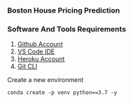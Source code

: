 ### Boston House Pricing Prediction

### Software And Tools Requirements

1. [Github Account](https://github.com)
2. [VS Code IDE](https://code.visualstudio.com/)
3. [Heroku Account](https://heroku.com)
4. [Git CLI](https://cli.github.com/)

Create a new environment

```
conda create -p venv python==3.7 -y
```

